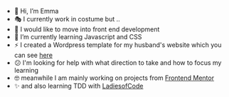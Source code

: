 - 👋 Hi, I’m Emma
- :performing_arts: I currently work in costume but ..
- 👀 I would like to move into front end development
- 🌱 I’m currently learning Javascript and CSS
- :zap: I created a Wordpress template for my husband's website which you can see [here](https://leegale.co.uk)
- :confused: I'm looking for help with what direction to take and how to focus my learning
- :nerd_face: meanwhile I am mainly working on projects from [Frontend Mentor](https://www.frontendmentor.io/profile/emjogale)
- :sparkles: and also learning TDD with [LadiesofCode](https://ladiesofcodegroupsessions.github.io)



<!---
emjogale/emjogale is a ✨ special ✨ repository because its `README.md` (this file) appears on your GitHub profile.
You can click the Preview link to take a look at your changes.
--->

